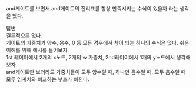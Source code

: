 and게이트를 보면서 and게이트의 진리표를 항상 만족시키는 수식이 있을까 라는 생각을 했다.   
  
답변  
결론적으론 없다.  
게이트의 가중치가 양수, 음수, 0 등 모든 경우에서 참이 되는 하나의 수식은 없다. 쉬운 이해를 위해 예시를 들어보자.   
1st 레이어에서 2개의 x노드, 2개의 w 가중치, 2nd레이어에서 1개의 y노드에서 생각해보자.   
and게이트만 보더라도 가중치들이 모두 양수일 때, 하나만 음수일 때, 모두 음수일 때 모두 임계치와 비교하는 부호가 바뀐다.   
